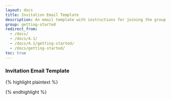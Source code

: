 ```yaml
---
layout: docs
title: Invitation Email Template
description: An email template with instructions for joining the group to send to your contacts who you would like to invite to the slack group.
group: getting-started
redirect_from:
  - /docs/
  - /docs/4.1/
  - /docs/4.1/getting-started/
  - /docs/getting-started/
toc: true
---
```


### Invitation Email Template

{% highlight plaintext %}

{% endhighlight %}
